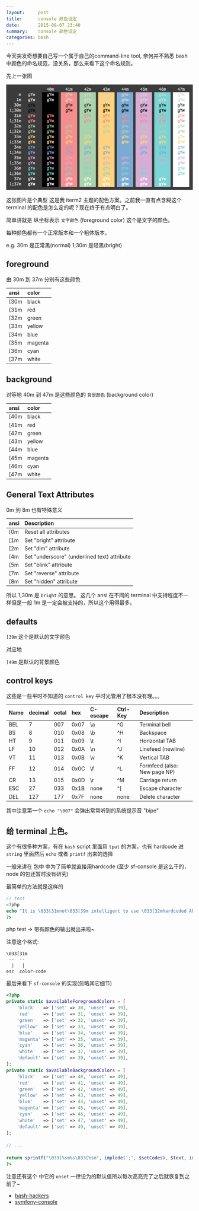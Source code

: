 ```yaml
---
layout:     post
title:      console 颜色设定
date:       2015-08-07 23:40
summary:    console 颜色设定
categories: bash
---
```


今天突发奇想要自己写一个属于自己的command-line tool, 奈何并不熟悉 bash 中颜色的命名规范，没关系，那么来看下这个命名规则。

先上一张图 

![console-tomorrow-night-eighties](/assets/img/tomorrow_night_eighties.png)

这张图片是个典型 这是我 iterm2 主题的配色方案。之前我一直有点含糊这个 terminal 的配色是怎么定的呢？现在终于有点明白了。

简单讲就是 纵坐标表示 `文字颜色` (foreground color) 这个是文字的颜色。

每种颜色都有一个正常版本和一个粗体版本。

e.g. 30m 是正常黑(normal) 1;30m 是轻黑(bright)

## foreground

由 30m 到 37m 分别有这些颜色

ansi | color
:--- | :----
[30m | black
[31m | red
[32m | green
[33m | yellow
[34m | blue
[35m | magenta
[36m | cyan
[37m | white

## background

对等地 40m 到 47m 是这些颜色的 `背景颜色` (background color)

ansi | color
:--- | :----
[40m | black
[41m | red
[42m | green
[43m | yellow
[44m | blue
[45m | magenta
[46m | cyan
[47m | white

## General Text Attributes

0m 到 8m 也有特殊意义

| ansi  | Description                                      |
| :-----|:-------------------------------------------------|
| [0m   | Reset all attributes                             |
| [1m   | Set "bright" attribute                           |
| [2m   | Set "dim" attribute                              |
| [4m   | Set "underscore" (underlined text) attribute     |
| [5m   | Set "blink" attribute                            |
| [7m   | Set "reverse" attribute                          |
| [8m   | Set "hidden" attribute                           |

所以 1;30m 是 `bright` 的意思。 这几个 ansi 在不同的 terminal 中支持程度不一样但是一般 1m 是一定会被支持的，所以这个用得最多。

## defaults

`[39m` 这个是默认的文字颜色

对应地

`[49m` 是默认的背景颜色

## control keys

这些是一些平时不知道的 `control key` 平时光管用了根本没有理。。。

|Name | decimal | octal | hex | C-escape | Ctrl-Key | Description |
|:----| :------ | :---- | :-- | :------- | :------- | :-----------|
|BEL  |7        |007    |0x07 |\a        |^G        |Terminal bell
|BS   |8        |010    |0x08 |\b        |^H        |Backspace
|HT   |9        |011    |0x09 |\t        |^I        |Horizontal TAB
|LF   |10       |012    |0x0A |\n        |^J        |Linefeed (newline)
|VT   |11       |013    |0x0B |\v        |^K        |Vertical TAB
|FF   |12       |014    |0x0C |\f        |^L        |Formfeed (also: New page NP)
|CR   |13       |015    |0x0D |\r        |^M        |Carriage return
|ESC  |27       |033    |0x1B |none      |^[        |Escape character
|DEL  |127      |177    |0x7F |none      |none      |Delete character

其中注意第一个 `echo "\007"` 会弹出常常听到的系统提示音 "bipe"

## 给 terminal 上色。

这个有很多种方案，有在 `bash` script 里面用 `tput` 的方案，也有 hardcode 进 `string` 里面然后 `echo` 或者 `printf` 出来的选择

一般来讲在 包中 中为了简单就直接用hardcode (至少 sf-console 是这么干的，node 的包还暂时没有研究)

最简单的方法就是这样的

``` php
// test
<?php 
echo "It is \033[31mnot\033[39m intelligent to use \033[32mhardcoded ANSI\033[39m codes!"
?>
```

php test -> 带有颜色的输出就出来啦~

注意这个格式: 

``` text
\033[31m
 --  --
  |   |
esc  color-code
```

最后来看下 `sf-console` 的实现(忽略其它细节)

``` php
<?php
private static $availableForegroundColors = [
    'black'   => ['set' => 30, 'unset' => 39],
    'red'     => ['set' => 31, 'unset' => 39],
    'green'   => ['set' => 32, 'unset' => 39],
    'yellow'  => ['set' => 33, 'unset' => 39],
    'blue'    => ['set' => 34, 'unset' => 39],
    'magenta' => ['set' => 35, 'unset' => 39],
    'cyan'    => ['set' => 36, 'unset' => 39],
    'white'   => ['set' => 37, 'unset' => 39],
    'default' => ['set' => 39, 'unset' => 39],
];
private static $availableBackgroundColors = [
    'black'   => ['set' => 40, 'unset' => 49],
    'red'     => ['set' => 41, 'unset' => 49],
    'green'   => ['set' => 42, 'unset' => 49],
    'yellow'  => ['set' => 43, 'unset' => 49],
    'blue'    => ['set' => 44, 'unset' => 49],
    'magenta' => ['set' => 45, 'unset' => 49],
    'cyan'    => ['set' => 46, 'unset' => 49],
    'white'   => ['set' => 47, 'unset' => 49],
    'default' => ['set' => 49, 'unset' => 49],
];

// ...

return sprintf("\033[%sm%s\033[%sm", implode(';', $setCodes), $text, implode(';', $unsetCodes));
?>
```

注意还有这个 中它的 `unset` 一律设为的默认值所以每次高亮完了之后就恢复到之前了~

* [bash-hackers](http://wiki.bash-hackers.org/scripting/terminalcodes) 
* [symfony-console](https://github.com/symfony/Console)
